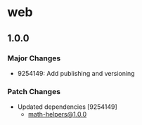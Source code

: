 # web

## 1.0.0

### Major Changes

- 9254149: Add publishing and versioning

### Patch Changes

- Updated dependencies [9254149]
  - math-helpers@1.0.0
